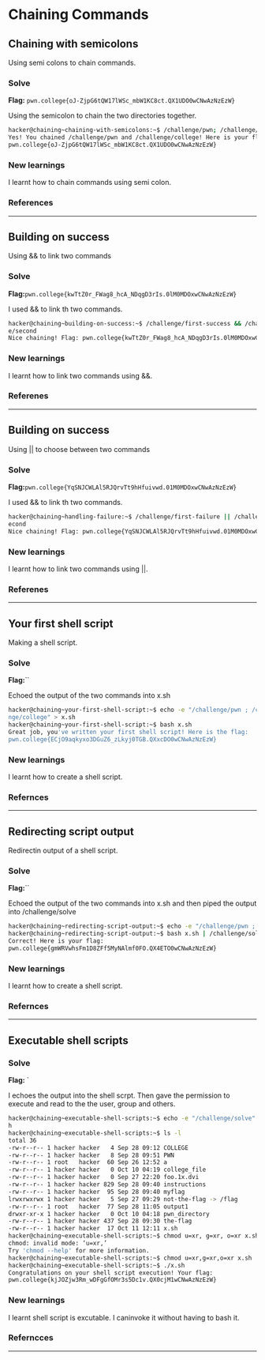 # Chaining Commands

## Chaining with semicolons

Using semi colons to chain commands.

### Solve
**Flag:** `pwn.college{oJ-ZjpG6tQW17lWSc_mbW1KC8ct.QX1UDO0wCNwAzNzEzW}`

Using the semicolon to chain the two directories together.

```bash
hacker@chaining~chaining-with-semicolons:~$ /challenge/pwn; /challenge/college
Yes! You chained /challenge/pwn and /challenge/college! Here is your flag:
pwn.college{oJ-ZjpG6tQW17lWSc_mbW1KC8ct.QX1UDO0wCNwAzNzEzW}
```

### New learnings
I learnt how to chain commands using semi colon.

### References
************

## Building on success

Using && to link two commands

###  Solve
**Flag:**`pwn.college{kwTtZ0r_FWag8_hcA_NDqgD3rIs.0lM0MDOxwCNwAzNzEzW}`

I used && to link th two commands.

```bash
hacker@chaining~building-on-success:~$ /challenge/first-success && /challeng
e/second
Nice chaining! Flag: pwn.college{kwTtZ0r_FWag8_hcA_NDqgD3rIs.0lM0MDOxwCNwAzNzEzW}
```
### New learnings
I learnt how to link two commands using &&.

### Referenes
***************

## Building on success

Using || to choose between two commands

###  Solve
**Flag:**`pwn.college{YqSNJCWLAl5RJQrvTt9hHfuivwd.01M0MDOxwCNwAzNzEzW}`

I used && to link th two commands.

```bash
hacker@chaining~handling-failure:~$ /challenge/first-failure || /challenge/s
econd
Nice chaining! Flag: pwn.college{YqSNJCWLAl5RJQrvTt9hHfuivwd.01M0MDOxwCNwAzNzEzW}
```
### New learnings
I learnt how to link two commands using ||.

### Referenes
***************


## Your first shell script

Making a shell script.

### Solve
**Flag:**``

Echoed the output of the two commands into x.sh

```bash
hacker@chaining~your-first-shell-script:~$ echo -e "/challenge/pwn ; /challe
nge/college" > x.sh
hacker@chaining~your-first-shell-script:~$ bash x.sh
Great job, you've written your first shell script! Here is the flag:
pwn.college{ECjO9aqkyxo3DGuZ6_zLkyj0TGB.QXxcDO0wCNwAzNzEzW}
```

### New learnings
I learnt how to create a shell script.

### Refernces
**************

## Redirecting script output

Redirectin output of a shell script.

### Solve
**Flag:**``

Echoed the output of the two commands into x.sh and then piped the output into /challenge/solve

```bash
hacker@chaining~redirecting-script-output:~$ echo -e "/challenge/pwn ; /challenge/college" > x.sh
hacker@chaining~redirecting-script-output:~$ bash x.sh | /challenge/solve
Correct! Here is your flag:
pwn.college{gmWRVwhsFm1D8ZFf5MyNAlmf0FO.QX4ETO0wCNwAzNzEzW}
```

### New learnings
I learnt how to create a shell script.

### Refernces
**************

## Executable shell scripts

### Solve
**Flag:** `

I echoes the output into the shell scrpt. Then gave the permission to execute and read to the the user, group and others.

```bash
hacker@chaining~executable-shell-scripts:~$ echo -e "/challenge/solve" > x.s
h
hacker@chaining~executable-shell-scripts:~$ ls -l
total 36
-rw-r--r-- 1 hacker hacker   4 Sep 28 09:12 COLLEGE
-rw-r--r-- 1 hacker hacker   8 Sep 28 09:51 PWN
-rw-r--r-- 1 root   hacker  60 Sep 26 12:52 a
-rw-r--r-- 1 hacker hacker   0 Oct 10 04:19 college_file
-rw-r--r-- 1 hacker hacker   0 Sep 27 22:20 foo.1x.dvi
-rw-r--r-- 1 hacker hacker 829 Sep 28 09:40 instructions
-rw-r--r-- 1 hacker hacker  95 Sep 28 09:40 myflag
lrwxrwxrwx 1 hacker hacker   5 Sep 27 09:29 not-the-flag -> /flag
-rw-r--r-- 1 root   hacker  77 Sep 28 11:05 output1
drwxr-xr-x 1 hacker hacker   0 Oct 10 04:18 pwn_directory
-rw-r--r-- 1 hacker hacker 437 Sep 28 09:30 the-flag
-rw-r--r-- 1 hacker hacker  17 Oct 11 12:11 x.sh
hacker@chaining~executable-shell-scripts:~$ chmod u=xr, g=xr, o=xr x.sh
chmod: invalid mode: ‘u=xr,’
Try 'chmod --help' for more information.
hacker@chaining~executable-shell-scripts:~$ chmod u=xr,g=xr,o=xr x.sh
hacker@chaining~executable-shell-scripts:~$ ./x.sh
Congratulations on your shell script execution! Your flag:
pwn.college{kjJOZjw3Rm_wDFgGfOMr3s5Dc1v.QX0cjM1wCNwAzNzEzW}
```

### New learnings
I learnt shell script is excutable. I caninvoke it without having to bash it.

### Referncces
******************


